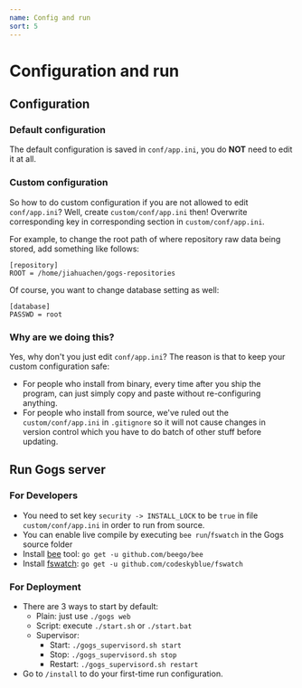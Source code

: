 ```yaml
---
name: Config and run
sort: 5
---
```


# Configuration and run

## Configuration

### Default configuration

The default configuration is saved in `conf/app.ini`, you do **NOT** need to edit it at all.

### Custom configuration

So how to do custom configuration if you are not allowed to edit `conf/app.ini`? Well, create `custom/conf/app.ini` then! Overwrite corresponding key in corresponding section in `custom/conf/app.ini`.

For example, to change the root path of where repository raw data being stored, add something like follows:

```
[repository]
ROOT = /home/jiahuachen/gogs-repositories
```

Of course, you want to change database setting as well:

```
[database]
PASSWD = root
```

### Why are we doing this?

Yes, why don't you just edit `conf/app.ini`? The reason is that to keep your custom configuration safe:

- For people who install from binary, every time after you ship the program, can just simply copy and paste without re-configuring anything.
- For people who install from source, we've ruled out the `custom/conf/app.ini` in `.gitignore` so it will not cause changes in version control which you have to do batch of other stuff before updating.

## Run Gogs server

### For Developers

- You need to set key `security -> INSTALL_LOCK` to be `true` in file `custom/conf/app.ini` in order to run from source.
- You can enable live compile by executing `bee run`/`fswatch` in the Gogs source folder
 - Install [bee](https://github.com/beego/bee) tool: `go get -u github.com/beego/bee`
 - Install [fswatch](https://github.com/codeskyblue/fswatch): `go get -u github.com/codeskyblue/fswatch`

### For Deployment

- There are 3 ways to start by default:
	- Plain: just use `./gogs web`
	- Script: execute `./start.sh` or `./start.bat`
	- Supervisor: 
		- Start: `./gogs_supervisord.sh start`
		- Stop: `./gogs_supervisord.sh stop`
		- Restart: `./gogs_supervisord.sh restart`
- Go to `/install` to do your first-time run configuration.